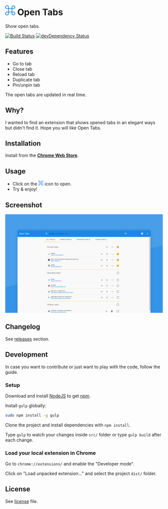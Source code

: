 # <img src="dist/img/icon_32.png" alt="icon"> Open Tabs

Show open tabs.

[![Build Status](http://img.shields.io/travis/sylouuu/chrome-open-tabs.svg?style=flat)](https://travis-ci.org/sylouuu/chrome-open-tabs)
[![devDependency Status](http://img.shields.io/david/dev/sylouuu/chrome-open-tabs.svg?style=flat)](https://david-dm.org/sylouuu/chrome-open-tabs#info=devDependencies)

## Features

* Go to tab
* Close tab
* Reload tab
* Duplicate tab
* Pin/unpin tab

The open tabs are updated in real time.

## Why?

I wanted to find an extension that shows opened tabs in an elegant ways but didn't find it. Hope you will like Open Tabs.

## Installation

Install from the **[Chrome Web Store](https://chrome.google.com/webstore/detail/hcbgadmbdkiilgpifjgcakjehmafcjai/)**.

## Usage

* Click on the <img src="dist/img/icon_16.png" alt="icon"> icon to open.
* Try & enjoy!

## Screenshot

<img src="screenshots/home.png" alt="help">

## Changelog

See [releases](https://github.com/sylouuu/chrome-open-tabs/releases) section.

## Development

In case you want to contribute or just want to play with the code, follow the guide.

### Setup

Download and install [NodeJS](http://nodejs.org/download/) to get [npm](https://www.npmjs.org/).

Install `gulp` globally:

```bash
sudo npm install -g gulp
```

Clone the project and install dependencies with `npm install`.

Type `gulp` to watch your changes inside `src/` folder or type `gulp build` after each change.

### Load your local extension in Chrome

Go to `chrome://extensions/` and enable the "Developer mode".

Click on "Load unpacked extension..." and select the project `dist/` folder.

## License

See [license](LICENSE.md) file.
